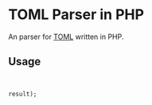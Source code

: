 TOML Parser in PHP
====

An parser for [TOML](https://github.com/mojombo/toml) written in PHP.

## Usage

<code>

<?php

include('./src/Toml/Parse.php');

use Toml\Parser;

$parser = new Parser('./tests/example.toml');

print_r($parser->result);

</code>